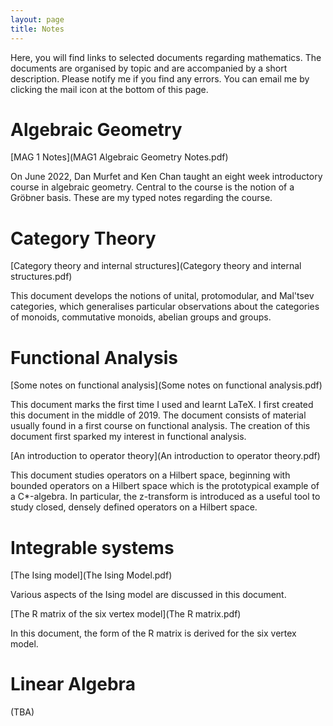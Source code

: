 ```yaml
---
layout: page
title: Notes
---
```

Here, you will find links to selected documents regarding mathematics. The documents are organised by topic and are accompanied by a short description. Please notify me if you find any errors. You can email me by clicking the mail icon at the bottom of this page. 

# Algebraic Geometry

[MAG 1 Notes](MAG1 Algebraic Geometry Notes.pdf)

On June 2022, Dan Murfet and Ken Chan taught an eight week introductory course in algebraic geometry. Central to the course is the notion of a Gröbner basis. These are my typed notes regarding the course. 

# Category Theory

[Category theory and internal structures](Category theory and internal structures.pdf)

This document develops the notions of unital, protomodular, and Mal'tsev categories, which generalises particular observations about the categories of monoids, commutative monoids, abelian groups and groups. 

# Functional Analysis

[Some notes on functional analysis](Some notes on functional analysis.pdf)

This document marks the first time I used and learnt LaTeX. I first created this document in the middle of 2019. The document consists of material usually found in a first course on functional analysis. The creation of this document first sparked my interest in functional analysis. 

[An introduction to operator theory](An introduction to operator theory.pdf)

This document studies operators on a Hilbert space, beginning with bounded operators on a Hilbert space which is the prototypical example of a C*-algebra. In particular, the z-transform is introduced as a useful tool to study closed, densely defined operators on a Hilbert space. 

# Integrable systems

[The Ising model](The Ising Model.pdf)

Various aspects of the Ising model are discussed in this document. 

[The R matrix of the six vertex model](The R matrix.pdf)

In this document, the form of the R matrix is derived for the six vertex model. 


# Linear Algebra

(TBA)
